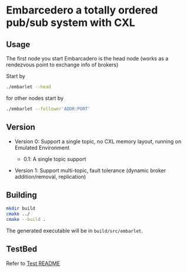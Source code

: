 # Embarcedero a totally ordered pub/sub system with CXL

## Usage
The first node you start Embarcadero is the head node (works as a rendezvous point to exchange info of brokers)

Start by
```bash
./embarlet --head
```
for other nodes start by
```bash
./embarlet --follower'ADDR:PORT'
```


## Version
- Version 0: Support a single topic, no CXL memory layout, running on Emulated Environment
	* 0.1: A single topic support

- Version 1: Support multi-topic, fault tolerance (dynamic broker addition/removal, replication)

## Building

```bash
mkdir build
cmake ../
cmake --build .
```
The generated executable will be in ```build/src/embarlet```.

## TestBed
Refer to [Test README](Embarcadero/tests/README.md)
